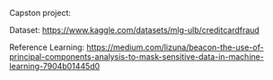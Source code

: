 Capston project:

Dataset:
https://www.kaggle.com/datasets/mlg-ulb/creditcardfraud


Reference Learning:
https://medium.com/lizuna/beacon-the-use-of-principal-components-analysis-to-mask-sensitive-data-in-machine-learning-7904b01445d0